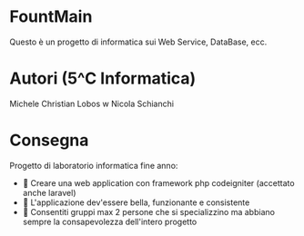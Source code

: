 # FountMain
Questo è un progetto di informatica sui Web Service, DataBase, ecc.

# Autori (5^C Informatica)
Michele Christian Lobos w Nicola Schianchi

# Consegna
Progetto di laboratorio informatica fine anno:
- 🔹 Creare una web application con framework php codeigniter (accettato anche laravel)
- 🔹 L'applicazione dev'essere bella, funzionante e consistente
- 🔹 Consentiti gruppi max 2 persone che si specializzino ma abbiano sempre la consapevolezza dell'intero progetto